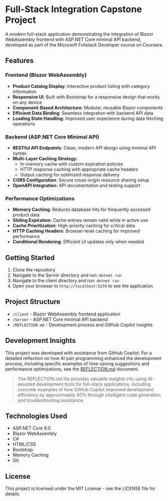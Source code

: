 # Full-Stack Integration Capstone Project

A modern full-stack application demonstrating the integration of Blazor WebAssembly frontend with ASP.NET Core minimal API backend, developed as part of the Microsoft Fullstack Developer course on Coursera.

## Features

### Frontend (Blazor WebAssembly)

- **Product Catalog Display**: Interactive product listing with category information
- **Responsive UI**: Built with Bootstrap for a responsive design that works on any device
- **Component-Based Architecture**: Modular, reusable Blazor components
- **Efficient Data Binding**: Seamless integration with backend API data
- **Loading State Handling**: Improved user experience during data fetching operations

### Backend (ASP.NET Core Minimal API)

- **RESTful API Endpoints**: Clean, modern API design using minimal API syntax
- **Multi-Layer Caching Strategy**:
  - In-memory cache with custom expiration policies
  - HTTP response caching with appropriate cache headers
  - Output caching for optimized response delivery
- **CORS Configuration**: Secure cross-origin resource sharing setup
- **OpenAPI Integration**: API documentation and testing support

### Performance Optimizations

- **Memory Caching**: Reduces database hits for frequently accessed product data
- **Sliding Expiration**: Cache entries remain valid while in active use
- **Cache Prioritization**: High-priority caching for critical data
- **HTTP Caching Headers**: Browser-level caching for improved performance
- **Conditional Rendering**: Efficient UI updates only when needed

## Getting Started

1. Clone the repository
2. Navigate to the Server directory and run: `dotnet run`
3. Navigate to the client directory and run: `dotnet run`
4. Open your browser to `http://localhost:5274` to see the application

## Project Structure

- `/client` - Blazor WebAssembly frontend application
- `/Server` - ASP.NET Core minimal API backend
- `/REFLECTION.md` - Development process and GitHub Copilot insights

## Development Insights

This project was developed with assistance from GitHub Copilot. For a detailed reflection on how AI pair programming enhanced the development process, including specific examples of time-saving suggestions and performance optimizations, see the [REFLECTION.md](REFLECTION.md) document.

> The REFLECTION.md file provides valuable insights into using AI-assisted development tools for full-stack applications, including concrete examples of how GitHub Copilot improved development efficiency by approximately 40% through intelligent code generation and troubleshooting assistance.

## Technologies Used

- ASP.NET Core 9.0
- Blazor WebAssembly
- C#
- HTML/CSS
- Bootstrap
- Memory Caching
- Git

## License

This project is licensed under the MIT License - see the LICENSE file for details.
